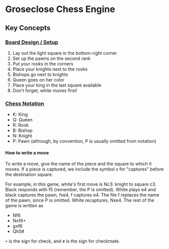# Groseclose Chess Engine

## Key Concepts

### [Board Design / Setup](https://www.chess.com/article/view/how-to-set-up-a-chessboard)

1. Lay out the light square in the bottom-right corner
2. Set up the pawns on the second rank
3. Put your rooks in the corners
4. Place your knights next to the rooks
5. Bishops go next to knights
6. Queen goes on her color
7. Place your king in the last square available
8. Don't forget, white moves first! 

### [Chess Notation](https://www.chess.com/article/view/chess-notation#:~:text=The%20simplest%20and%20most%20common%20form%20of%20chess,and%20the%20black%20king%20is%20on%20square%20h5.)

- K: King
- Q: Queen
- R: Rook
- B: Bishop
- N: Knight
- P: Pawn (although, by convention, P is usually omitted from notation)

#### How to write a move

To write a move, give the name of the piece and the square to which it moves. If a piece is captured, we include the symbol x for "captures" before the destination square.

For example, in this game, white's first move is Nc3: knight to square c3. Black responds with f5 (remember, the P is omitted). White plays e4 and black captures the pawn, fxe4, f captures e4. The file f replaces the name of the pawn, since P is omitted. White recaptures, Nxe4. The rest of the game is written as

- Nf6
- Nxf6+
- gxf6
- Qh5# 

 `+` is the sign for check, and `#` is the sign for checkmate.